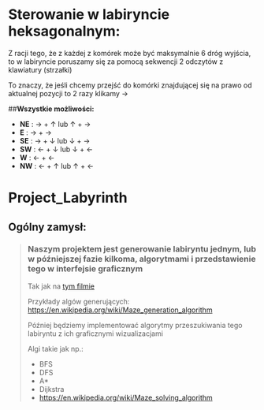 
# Sterowanie w labiryncie heksagonalnym:
 Z racji tego, że z każdej z komórek może być maksymalnie 6 dróg wyjścia, to w labiryncie poruszamy się za pomocą sekwencji 2 odczytów z klawiatury (strzałki)
 
 To znaczy, że jeśli chcemy przejść do komórki znajdującej się na prawo od aktualnej pozycji to 2 razy klikamy →
 
 ##__Wszystkie możliwości:__
 * __NE__ : → + ↑ lub ↑ + →
 * __E__ : → + →
 * __SE__ : → + ↓ lub ↓ + →
 * __SW__ : ← + ↓ lub ↓ + ←
 * __W__ : ← + ←
 * __NW__ : ← + ↑ lub ↑ + ←





# Project_Labyrinth
## Ogólny zamysł:
> ### Naszym projektem jest generowanie labiryntu jednym, lub w późniejszej fazie kilkoma, algorytmami i przedstawienie tego w interfejsie graficznym
> Tak jak na [tym filmie](https://youtu.be/6kv5HKPB1XU  "Maze-film")
>
> Przykłady algów generujących: https://en.wikipedia.org/wiki/Maze_generation_algorithm
> 
> Później będziemy implementować algorytmy przeszukiwania tego labiryntu z ich graficznymi wizualizacjami 
> 
> Algi takie jak np.: 
> * BFS
> * DFS
> * A*
> * Dijkstra
> * https://en.wikipedia.org/wiki/Maze_solving_algorithm
